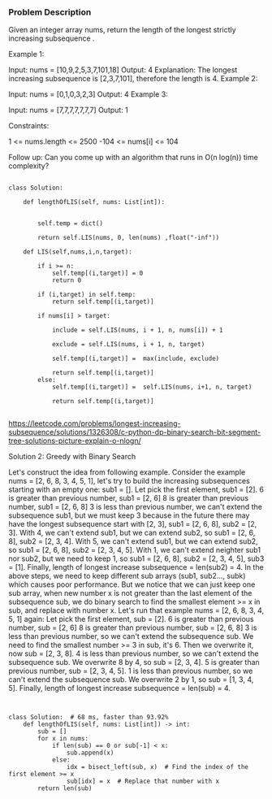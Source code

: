 ### Problem Description 



Given an integer array nums, return the length of the longest strictly increasing 
subsequence
.

 

Example 1:

Input: nums = [10,9,2,5,3,7,101,18]
Output: 4
Explanation: The longest increasing subsequence is [2,3,7,101], therefore the length is 4.
Example 2:

Input: nums = [0,1,0,3,2,3]
Output: 4
Example 3:

Input: nums = [7,7,7,7,7,7,7]
Output: 1
 

Constraints:

1 <= nums.length <= 2500
-104 <= nums[i] <= 104
 

Follow up: Can you come up with an algorithm that runs in O(n log(n)) time complexity?

```

class Solution:
    
    def lengthOfLIS(self, nums: List[int]):
        
        
        self.temp = dict()
        
        return self.LIS(nums, 0, len(nums) ,float("-inf"))
    
    def LIS(self,nums,i,n,target):
        
        if i >= n:
            self.temp[(i,target)] = 0
            return 0
        
        if (i,target) in self.temp:
            return self.temp[(i,target)]
        
        if nums[i] > target:
            
            include = self.LIS(nums, i + 1, n, nums[i]) + 1
            
            exclude = self.LIS(nums, i + 1, n, target)
	        
            self.temp[(i,target)] =  max(include, exclude)
            
            return self.temp[(i,target)]
        else:
            self.temp[(i,target)] =  self.LIS(nums, i+1, n, target)
            
            return self.temp[(i,target)]
            

```
https://leetcode.com/problems/longest-increasing-subsequence/solutions/1326308/c-python-dp-binary-search-bit-segment-tree-solutions-picture-explain-o-nlogn/

Solution 2: Greedy with Binary Search

Let's construct the idea from following example.
Consider the example nums = [2, 6, 8, 3, 4, 5, 1], let's try to build the increasing subsequences starting with an empty one: sub1 = [].
Let pick the first element, sub1 = [2].
6 is greater than previous number, sub1 = [2, 6]
8 is greater than previous number, sub1 = [2, 6, 8]
3 is less than previous number, we can't extend the subsequence sub1, but we must keep 3 because in the future there may have the longest subsequence start with [2, 3], sub1 = [2, 6, 8], sub2 = [2, 3].
With 4, we can't extend sub1, but we can extend sub2, so sub1 = [2, 6, 8], sub2 = [2, 3, 4].
With 5, we can't extend sub1, but we can extend sub2, so sub1 = [2, 6, 8], sub2 = [2, 3, 4, 5].
With 1, we can't extend neighter sub1 nor sub2, but we need to keep 1, so sub1 = [2, 6, 8], sub2 = [2, 3, 4, 5], sub3 = [1].
Finally, length of longest increase subsequence = len(sub2) = 4.
In the above steps, we need to keep different sub arrays (sub1, sub2..., subk) which causes poor performance. But we notice that we can just keep one sub array, when new number x is not greater than the last element of the subsequence sub, we do binary search to find the smallest element >= x in sub, and replace with number x.
Let's run that example nums = [2, 6, 8, 3, 4, 5, 1] again:
Let pick the first element, sub = [2].
6 is greater than previous number, sub = [2, 6]
8 is greater than previous number, sub = [2, 6, 8]
3 is less than previous number, so we can't extend the subsequence sub. We need to find the smallest number >= 3 in sub, it's 6. Then we overwrite it, now sub = [2, 3, 8].
4 is less than previous number, so we can't extend the subsequence sub. We overwrite 8 by 4, so sub = [2, 3, 4].
5 is greater than previous number, sub = [2, 3, 4, 5].
1 is less than previous number, so we can't extend the subsequence sub. We overwrite 2 by 1, so sub = [1, 3, 4, 5].
Finally, length of longest increase subsequence = len(sub) = 4.

```


class Solution:  # 68 ms, faster than 93.92%
    def lengthOfLIS(self, nums: List[int]) -> int:
        sub = []
        for x in nums:
            if len(sub) == 0 or sub[-1] < x:
                sub.append(x)
            else:
                idx = bisect_left(sub, x)  # Find the index of the first element >= x
                sub[idx] = x  # Replace that number with x
        return len(sub)
```
